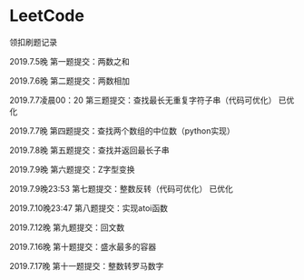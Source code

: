 # LeetCode
领扣刷题记录

2019.7.5晚
  第一题提交：两数之和
  
2019.7.6晚
  第二题提交：两数相加
  
2019.7.7凌晨00：20
  第三题提交：查找最长无重复字符子串（代码可优化）
  已优化
  
2019.7.7晚
  第四题提交：查找两个数组的中位数（python实现）
  
2019.7.8晚
  第五题提交：查找并返回最长子串

2019.7.9晚
  第六题提交：Z字型变换

2019.7.9晚23:53
  第七题提交：整数反转（代码可优化）
  已优化
  
2019.7.10晚23:47
 第八题提交：实现atoi函数


2019.7.12晚
  第九题提交：回文数

2019.7.16晚
  第十题提交：盛水最多的容器

2019.7.17晚
  第十一题提交：整数转罗马数字

